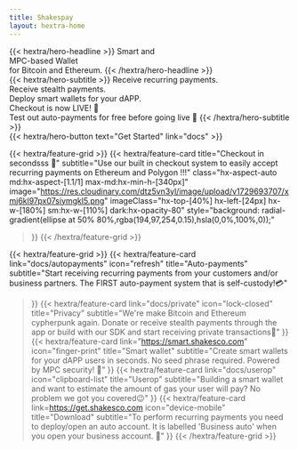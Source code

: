 ```yaml
---
title: Shakespay
layout: hextra-home
---
```


<div class="hx-mt-6 hx-mb-6">
{{< hextra/hero-headline >}}
  Smart and &nbsp;<br class="sm:hx-block hx-hidden" />
  MPC-based Wallet&nbsp;<br class="sm:hx-block hx-hidden" />
  for Bitcoin and Ethereum.
{{< /hextra/hero-headline >}}
</div>

<div class="hx-mb-12">
{{< hextra/hero-subtitle >}}
  Receive recurring payments.&nbsp;<br class="sm:hx-block hx-hidden" />Receive stealth payments.&nbsp;<br class="sm:hx-block hx-hidden" /> Deploy smart wallets for your dAPP.&nbsp;<br class="sm:hx-block hx-hidden" /> Checkout is now LIVE! 💸&nbsp;<br class="sm:hx-block hx-hidden" /> Test out auto-payments for free before going live 🥳
{{< /hextra/hero-subtitle >}}
</div>

<div class="hx-mb-6">
{{< hextra/hero-button text="Get Started" link="docs" >}}
</div>

{{< hextra/feature-grid >}}
 {{< hextra/feature-card
    title="Checkout in secondsss 🤑"
    subtitle="Use our built in checkout system to easily accept recurring payments on Ethereum and Polygon !!!"
    class="hx-aspect-auto md:hx-aspect-[1.1/1] max-md:hx-min-h-[340px]"
    image="https://res.cloudinary.com/dtz5vn3yl/image/upload/v1729693707/xmj6kl97px07siymgkl5.png"
    imageClass="hx-top-[40%] hx-left-[24px] hx-w-[180%] sm:hx-w-[110%] dark:hx-opacity-80"
    style="background: radial-gradient(ellipse at 50% 80%,rgba(194,97,254,0.15),hsla(0,0%,100%,0));"
  >}}
{{< /hextra/feature-grid >}}

<div class="hx-mb-10"></div>

{{< hextra/feature-grid >}}
  {{< hextra/feature-card
    link="docs/autopayments"
    icon="refresh"
    title="Auto-payments"
    subtitle="Start receiving recurring payments from your customers and/or business partners. The FIRST  auto-payment system that is self-custody!💳"
  >}}
  {{< hextra/feature-card
    link="docs/private"
    icon="lock-closed"
    title="Privacy"
    subtitle="We're make Bitcoin and Ethereum cypherpunk again. Donate or receive stealth payments through the app or build with our SDK and start receiving private transactions🥷"
  >}}
  {{< hextra/feature-card
    link="https://smart.shakesco.com"
    icon="finger-print"
    title="Smart wallet"
    subtitle="Create smart wallets for your dAPP users in seconds. No seed phrase required. Powered by MPC security! 🤯"
  >}}
    {{< hextra/feature-card
    link="docs/userop"
    icon="clipboard-list"
    title="Userop"
    subtitle="Building a smart wallet and want to estimate the amount of gas your user will pay? No problem we got you covered😉"
  >}}
  {{< hextra/feature-card
    link=https://get.shakesco.com
    icon="device-mobile"
    title="Download"
    subtitle="To perform recurring payments you need to deploy/open an auto account. It is labelled 'Business auto' when you open your business account. 📱"
  >}}
{{< /hextra/feature-grid >}}
